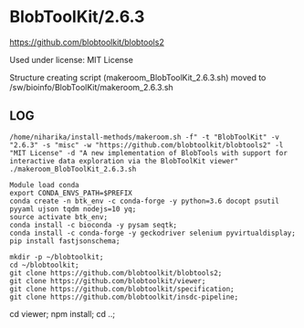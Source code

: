 BlobToolKit/2.6.3
========================

<https://github.com/blobtoolkit/blobtools2>

Used under license:
MIT License


Structure creating script (makeroom_BlobToolKit_2.6.3.sh) moved to /sw/bioinfo/BlobToolKit/makeroom_2.6.3.sh

LOG
---

    /home/niharika/install-methods/makeroom.sh -f" -t "BlobToolKit" -v "2.6.3" -s "misc" -w "https://github.com/blobtoolkit/blobtools2" -l "MIT License" -d "A new implementation of BlobTools with support for interactive data exploration via the BlobToolKit viewer"
    ./makeroom_BlobToolKit_2.6.3.sh

    Module load conda
    export CONDA_ENVS_PATH=$PREFIX
    conda create -n btk_env -c conda-forge -y python=3.6 docopt psutil pyyaml ujson tqdm nodejs=10 yq;
    source activate btk_env;
    conda install -c bioconda -y pysam seqtk;
    conda install -c conda-forge -y geckodriver selenium pyvirtualdisplay;
    pip install fastjsonschema;

    mkdir -p ~/blobtoolkit;
    cd ~/blobtoolkit;
    git clone https://github.com/blobtoolkit/blobtools2;
    git clone https://github.com/blobtoolkit/viewer;
    git clone https://github.com/blobtoolkit/specification;
    git clone https://github.com/blobtoolkit/insdc-pipeline;

   cd viewer;
   npm install;
   cd ..;
    
